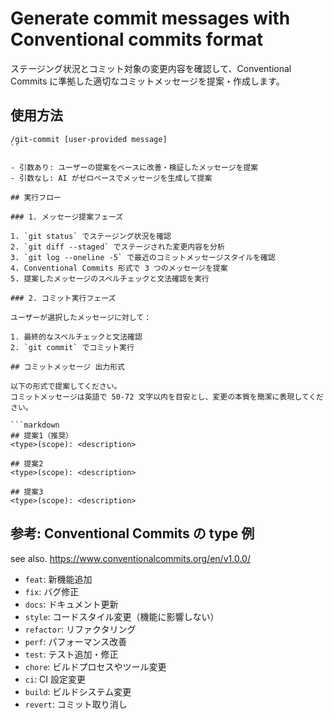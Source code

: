 # Generate commit messages with Conventional commits format

ステージング状況とコミット対象の変更内容を確認して、Conventional Commits に準拠した適切なコミットメッセージを提案・作成します。

## 使用方法

```
/git-commit [user-provided message]
``

- 引数あり: ユーザーの提案をベースに改善・検証したメッセージを提案
- 引数なし: AI がゼロベースでメッセージを生成して提案

## 実行フロー

### 1. メッセージ提案フェーズ

1. `git status` でステージング状況を確認
2. `git diff --staged` でステージされた変更内容を分析
3. `git log --oneline -5` で最近のコミットメッセージスタイルを確認
4. Conventional Commits 形式で 3 つのメッセージを提案
5. 提案したメッセージのスペルチェックと文法確認を実行

### 2. コミット実行フェーズ

ユーザーが選択したメッセージに対して：

1. 最終的なスペルチェックと文法確認
2. `git commit` でコミット実行

## コミットメッセージ 出力形式

以下の形式で提案してください｡
コミットメッセージは英語で 50-72 文字以内を目安とし、変更の本質を簡潔に表現してください。

```markdown
## 提案1（推奨）
<type>(scope): <description>

## 提案2
<type>(scope): <description>

## 提案3
<type>(scope): <description>
```

## 参考: Conventional Commits の type 例

see also. <https://www.conventionalcommits.org/en/v1.0.0/>

- `feat`: 新機能追加
- `fix`: バグ修正
- `docs`: ドキュメント更新
- `style`: コードスタイル変更（機能に影響しない）
- `refactor`: リファクタリング
- `perf`: パフォーマンス改善
- `test`: テスト追加・修正
- `chore`: ビルドプロセスやツール変更
- `ci`: CI 設定変更
- `build`: ビルドシステム変更
- `revert`: コミット取り消し
